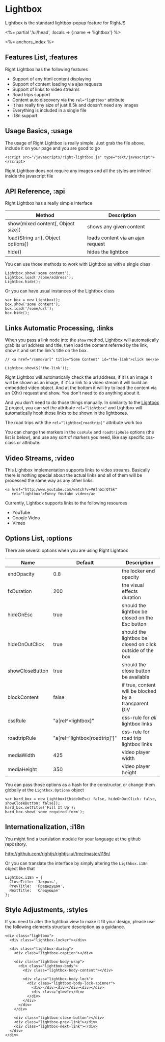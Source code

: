 # Lightbox

Lightbox is the standard lightbox-popup feature for RightJS

<%= partial '/ui/head', :locals => {:name => 'lightbox'} %>

<%= anchors_index %>

## Features List, :features

Right Lightbox has the following features

* Support of any html content displaying
* Support of content loading via ajax requests
* Support of links to video streams
* Road trips support
* Content auto discovery via the `rel="lightbox"` attribute
* It has really tiny size of just 8.5k and doesn't need any images
* Everything is included in a single file
* i18n support


## Usage Basics, :usage

The usage of Right Lightbox is really simple. Just grab the file above, include it on your page and you are good to go

    <script src="/javascripts/right-lightbox.js" type="text/javascript"></script>

Right Lightbox does not require any images and all the styles are inlined inside the javascript file


## API Reference, :api

Right Lightbox has a really simple interface

Method                               | Description
-------------------------------------|---------------------------------------------------
show(mixed content\[, Object size\]) | shows any given content
load(String url\[, Object options\]) | loads content via an ajax request
hide()                               | hides the lightbox

You can use those methods to work with Lightbox as with a single class

    Lightbox.show('some content');
    Lightbox.load('/some/address');
    Lightbox.hide();

Or you can have usual instances of the Lightbox class

    var box = new Lightbox();
    box.show('some content');
    box.load('/some/url');
    box.hide();


## Links Automatic Processing, :links

When you pass a link node into the `show` method, Lightbox will automatically grab its url address and title, then load the 
content referred by the link, show it and set the link's title on the box.

    // <a href="/some/url" title="Some Content" id="the-link">click me</a>

    Lightbox.show($('the-link'));

Right Lightbox will automatically check the url address, if it is an image it will be shown as an image,
if it's a link to a video stream it will build an embedded video object. And at the bottom it
will try to load the content via an {Xhr} request and show. You don't need to do anything about it.

And you don't need to do those things manually. In similarity to the
[Lightbox 2](http://www.huddletogether.com/projects/lightbox2) project, you can set the attribute
`rel="lightbox"` and Lightbox will automatically hook those links to be shown in the lightboxes.

The road trips with the `rel="lightbox[roadtrip]"` attribute work too

You can change the markers in the `cssRule` and `roadtripRule` options (the list is below),
and use any sort of markers you need, like say specific css-class or attribute.


## Video Streams, :video

This Lightbox implementation supports links to video streams. Basically there is nothing special
about the actual links and all of them will be processed the same way as any other links.

    <a href="http:/www.youtube.com/watch?v=VAfnbIrQTSk"
       rel="lightbox">Funny Youtube video</a>

Currently, Lightbox supports links to the following resources

* YouTube
* Google Video
* Vimeo


## Options List, :options

There are several options when you are using Right Lightbox

Name            | Default | Description
----------------|---------|----------------------------------------------------------------------------------
endOpacity      | 0.8     | the locker end opacity
fxDuration      | 200     | the visual effects duration
hideOnEsc       | true    | should the lightbox be closed on the Esc button
hideOnOutClick  | true    | should the lightbox be closed on click outside of the box
showCloseButton | true    | should the close button be available
blockContent    | false   | if true, content will be blocked by a transparent DIV
cssRule         | "a\[rel^=lightbox\]"              | css-rule for _all_ lightbox links
roadtripRule    | "a\[rel='lightbox\[roadtrip\]'\]" | css-rule for road trip lightbox links
mediaWidth      | 425     | video player width
mediaHeight     | 350     | video player height

You can pass those options as a hash for the constructor, or change them globally at the `Lightbox.Options` object

    var hard_box = new Lightbox({hideOnEsc: false, hideOnOutClick: false, showCloseButton: false});
    hard_box.setTitle('Fill It Up');
    hard_box.show('some required form');


## Internationalization, :i18n

You might find a translation module for your language at the github repository.

<http://github.com/rightjs/rightjs-ui/tree/master/i18n/>

Or you can translate the interface by simply altering the `Ligthbox.i18n` object like that

    Lightbox.i18n = {
      CloseTitle: 'Закрыть',
      PrevTitle:  'Предыдущая',
      NextTitle:  'Следующая'
    };


## Style Adjustments, :styles

If you need to alter the lightbox view to make it fit your design, please use the following
elements structure description as a guidance.

    <div class="lightbox">
      <div class="lightbox-locker"></div>
      
      <div class="lightbox-dialog">
        <div class="lightbox-caption"></div>
        
        <div class="lightbox-body-wrap">
          <div class="lightbox-body">
            <div class="lightbox-body-content"></div>
            
            <div class="lightbox-body-lock">
              <div class="lightbox-body-lock-spinner">
                <div></div><div></div><div></div>
                <div class="glow"></div>
              </div>
            </div>
          </div>
        </div>
        
        <div class="lightbox-close-button"></div>
        <div class="lightbox-prev-link"></div>
        <div class="lightbox-next-link"></div>
      </div>
    </div>
